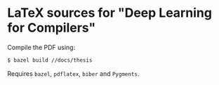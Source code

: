 # LaTeX sources for "Deep Learning for Compilers"

Compile the PDF using:

```sh
$ bazel build //docs/thesis
```

Requires `bazel`, `pdflatex`, `biber` and `Pygments`.
